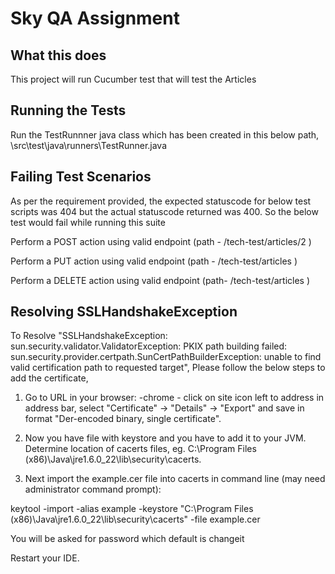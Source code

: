 # Sky QA Assignment

## What this does
 This project will run Cucumber test that will test the Articles
 
## Running the Tests

Run the TestRunnner java class which has been created in this below path, 
\src\test\java\runners\TestRunner.java

## Failing Test Scenarios
As per the requirement provided, 
the expected statuscode for below test scripts was 404 
but the actual statuscode returned was 400. So the below test would fail while running this suite

Perform a POST action using valid endpoint
(path - /tech-test/articles/2 )

Perform a PUT action using valid endpoint
(path -	/tech-test/articles  )

Perform a DELETE action using valid endpoint
(path- 	/tech-test/articles  )

## Resolving SSLHandshakeException

To Resolve "SSLHandshakeException: sun.security.validator.ValidatorException: PKIX path building failed: sun.security.provider.certpath.SunCertPathBuilderException: unable to find valid certification path to requested target",
Please follow the below steps to add the certificate,

1. Go to URL in your browser:
-chrome - click on site icon left to address in address bar, select "Certificate" -> "Details" -> "Export" and save in format "Der-encoded binary, single certificate".

2. Now you have file with keystore and you have to add it to your JVM. Determine location of cacerts files, eg. C:\Program Files (x86)\Java\jre1.6.0_22\lib\security\cacerts. 

3. Next import the example.cer file into cacerts in command line (may need administrator command prompt):

keytool -import -alias example -keystore  "C:\Program Files (x86)\Java\jre1.6.0_22\lib\security\cacerts" -file example.cer

You will be asked for password which default is changeit

Restart your IDE.


	
	
	
